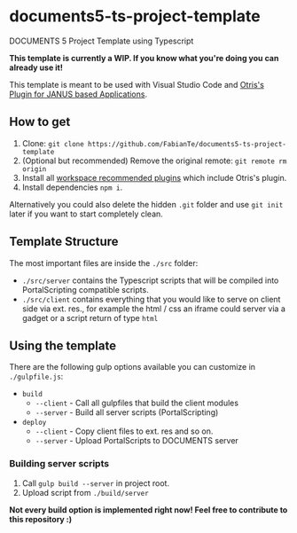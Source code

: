 # documents5-ts-project-template
DOCUMENTS 5 Project Template using Typescript

**This template is currently a WIP. If you know what you're doing you can already use it!**

This template is meant to be used with Visual Studio Code and [Otris's Plugin for JANUS based Applications](https://github.com/otris/vscode-janus-debug).

## How to get

1. Clone: ```git clone https://github.com/FabianTe/documents5-ts-project-template```
2. (Optional but recommended) Remove the original remote: ```git remote rm origin```
3. Install all [workspace recommended plugins](https://code.visualstudio.com/docs/editor/extension-gallery#_workspace-recommended-extensions) which include Otris's plugin.
4. Install dependencies ```npm i```.

Alternatively you could also delete the hidden ```.git``` folder and use ```git init``` later if you want to start completely clean.

## Template Structure

The most important files are inside the ```./src``` folder:

- ```./src/server``` contains the Typescript scripts that will be compiled into PortalScripting compatible scripts.
- ```./src/client``` contains everything that you would like to serve on client side via ext. res., for example the html / css an iframe could server via a gadget or a script return of type ```html```

## Using the template

There are the following gulp options available you can customize in ```./gulpfile.js```:

- ```build```
	- ```--client``` - Call all gulpfiles that build the client modules
	- ```--server``` - Build all server scripts (PortalScripting)
- ```deploy```
	- ```--client``` - Copy client files to ext. res and so on.
	- ```--server``` - Upload PortalScripts to DOCUMENTS server

### Building server scripts

1. Call ```gulp build --server``` in project root.
2. Upload script from ```./build/server```

**Not every build option is implemented right now! Feel free to contribute to this repository :)**